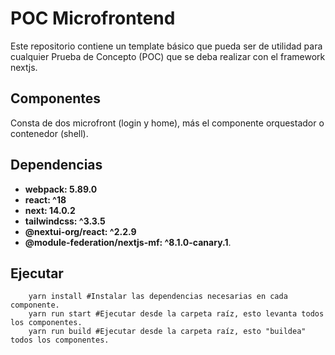 # POC Microfrontend

Este repositorio contiene un template básico que pueda ser de utilidad para cualquier Prueba de Concepto (POC) que se deba realizar con el framework nextjs.

## Componentes

Consta de dos microfront (login y home), más el componente orquestador o contenedor (shell).

## Dependencias

- **webpack: 5.89.0**
- **react: ^18**
- **next: 14.0.2**
- **tailwindcss: ^3.3.5**
- **@nextui-org/react: ^2.2.9**
- **@module-federation/nextjs-mf: ^8.1.0-canary.1**.

## Ejecutar

```shell
    yarn install #Instalar las dependencias necesarias en cada componente.
    yarn run start #Ejecutar desde la carpeta raíz, esto levanta todos los componentes.
    yarn run build #Ejecutar desde la carpeta raíz, esto "buildea" todos los componentes.
```
